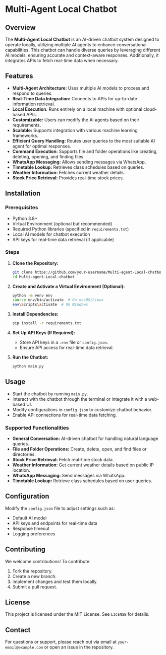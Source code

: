 # Multi-Agent Local Chatbot

## Overview

The **Multi-Agent Local Chatbot** is an AI-driven chatbot system designed to operate locally, utilizing multiple AI agents to enhance conversational capabilities. This chatbot can handle diverse queries by leveraging different AI models, ensuring accurate and context-aware responses. Additionally, it integrates APIs to fetch real-time data when necessary.

## Features

- **Multi-Agent Architecture:** Uses multiple AI models to process and respond to queries.
- **Real-Time Data Integration:** Connects to APIs for up-to-date information retrieval.
- **Local Execution:** Runs entirely on a local machine with optional cloud-based APIs.
- **Customizable:** Users can modify the AI agents based on their requirements.
- **Scalable:** Supports integration with various machine learning frameworks.
- **Efficient Query Handling:** Routes user queries to the most suitable AI agent for optimal responses.
- **Command Execution:** Supports file and folder operations like creating, deleting, opening, and finding files.
- **WhatsApp Messaging:** Allows sending messages via WhatsApp.
- **Timetable Lookup:** Retrieves class schedules based on queries.
- **Weather Information:** Fetches current weather details.
- **Stock Price Retrieval:** Provides real-time stock prices.

## Installation

### Prerequisites

- Python 3.8+
- Virtual Environment (optional but recommended)
- Required Python libraries (specified in `requirements.txt`)
- Local AI models for chatbot execution
- API keys for real-time data retrieval (if applicable)

### Steps

1. **Clone the Repository:**

   ```bash
   git clone https://github.com/your-username/Multi-agent-Local-chatbot.git
   cd Multi-agent-Local-chatbot
   ```

2. **Create and Activate a Virtual Environment (Optional):**

   ```bash
   python -m venv env
   source env/bin/activate  # On macOS/Linux
   env\Scripts\activate  # On Windows
   ```

3. **Install Dependencies:**

   ```bash
   pip install -r requirements.txt
   ```

4. **Set Up API Keys (If Required):**
   
   - Store API keys in a `.env` file or `config.json`.
   - Ensure API access for real-time data retrieval.

5. **Run the Chatbot:**

   ```bash
   python main.py
   ```

## Usage

- Start the chatbot by running `main.py`.
- Interact with the chatbot through the terminal or integrate it with a web-based UI.
- Modify configurations in `config.json` to customize chatbot behavior.
- Enable API connections for real-time data fetching.

### Supported Functionalities

- **General Conversation:** AI-driven chatbot for handling natural language queries.
- **File and Folder Operations:** Create, delete, open, and find files or directories.
- **Stock Price Retrieval:** Fetch real-time stock data.
- **Weather Information:** Get current weather details based on public IP location.
- **WhatsApp Messaging:** Send messages via WhatsApp.
- **Timetable Lookup:** Retrieve class schedules based on user queries.

## Configuration

Modify the `config.json` file to adjust settings such as:

- Default AI model
- API keys and endpoints for real-time data
- Response timeout
- Logging preferences

## Contributing

We welcome contributions! To contribute:

1. Fork the repository.
2. Create a new branch.
3. Implement changes and test them locally.
4. Submit a pull request.

## License

This project is licensed under the MIT License. See `LICENSE` for details.

## Contact

For questions or support, please reach out via email at `your-email@example.com` or open an issue in the repository.

